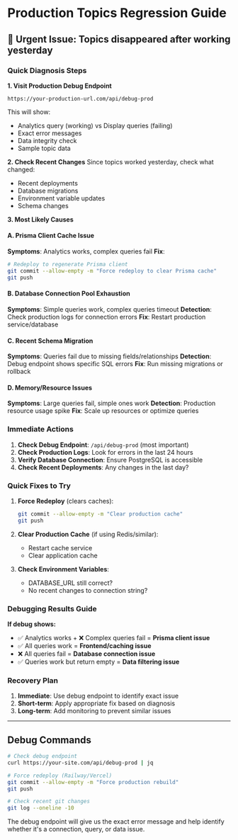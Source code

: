 # Production Topics Regression Guide

## 🚨 **Urgent Issue**: Topics disappeared after working yesterday

### Quick Diagnosis Steps

**1. Visit Production Debug Endpoint**
```
https://your-production-url.com/api/debug-prod
```
This will show:
- Analytics query (working) vs Display queries (failing)
- Exact error messages
- Data integrity check
- Sample topic data

**2. Check Recent Changes**
Since topics worked yesterday, check what changed:
- Recent deployments
- Database migrations
- Environment variable updates
- Schema changes

**3. Most Likely Causes**

#### A. **Prisma Client Cache Issue**
**Symptoms**: Analytics works, complex queries fail
**Fix**: 
```bash
# Redeploy to regenerate Prisma client
git commit --allow-empty -m "Force redeploy to clear Prisma cache"
git push
```

#### B. **Database Connection Pool Exhaustion**
**Symptoms**: Simple queries work, complex queries timeout
**Detection**: Check production logs for connection errors
**Fix**: Restart production service/database

#### C. **Recent Schema Migration**
**Symptoms**: Queries fail due to missing fields/relationships
**Detection**: Debug endpoint shows specific SQL errors
**Fix**: Run missing migrations or rollback

#### D. **Memory/Resource Issues**
**Symptoms**: Large queries fail, simple ones work
**Detection**: Production resource usage spike
**Fix**: Scale up resources or optimize queries

### Immediate Actions

1. **Check Debug Endpoint**: `/api/debug-prod` (most important)
2. **Check Production Logs**: Look for errors in the last 24 hours
3. **Verify Database Connection**: Ensure PostgreSQL is accessible
4. **Check Recent Deployments**: Any changes in the last day?

### Quick Fixes to Try

1. **Force Redeploy** (clears caches):
   ```bash
   git commit --allow-empty -m "Clear production cache"
   git push
   ```

2. **Clear Production Cache** (if using Redis/similar):
   - Restart cache service
   - Clear application cache

3. **Check Environment Variables**:
   - DATABASE_URL still correct?
   - No recent changes to connection string?

### Debugging Results Guide

**If debug shows:**
- ✅ Analytics works + ❌ Complex queries fail = **Prisma client issue**
- ✅ All queries work = **Frontend/caching issue** 
- ❌ All queries fail = **Database connection issue**
- ✅ Queries work but return empty = **Data filtering issue**

### Recovery Plan

1. **Immediate**: Use debug endpoint to identify exact issue
2. **Short-term**: Apply appropriate fix based on diagnosis
3. **Long-term**: Add monitoring to prevent similar issues

---

## Debug Commands

```bash
# Check debug endpoint
curl https://your-site.com/api/debug-prod | jq

# Force redeploy (Railway/Vercel)
git commit --allow-empty -m "Force production rebuild"
git push

# Check recent git changes
git log --oneline -10
```

The debug endpoint will give us the exact error message and help identify whether it's a connection, query, or data issue.